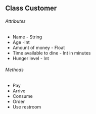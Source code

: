 ## Class Customer ##

###### Attributes ######
- Name - String
- Age -Int
- Amount of money - Float
- Time available to dine - Int in minutes
- Hunger level - Int

###### Methods ######
- Pay
- Arrive
- Consume
- Order
- Use restroom

